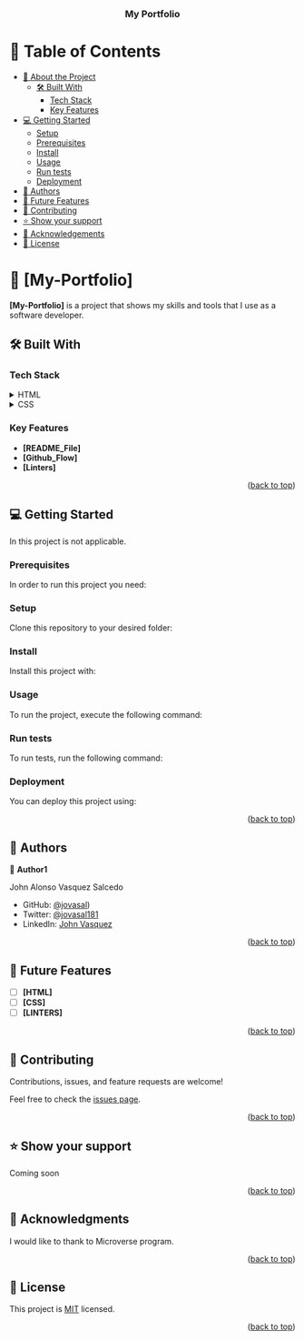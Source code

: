 <a name="readme-top"></a>

<div align="center">
  </br>
     <h3><b>My Portfolio</b></h3>
</div>



# 📗 Table of Contents

- [📖 About the Project](#about-project)
  - [🛠 Built With](#built-with)
    - [Tech Stack](#tech-stack)
    - [Key Features](#key-features)
- [💻 Getting Started](#getting-started)
  - [Setup](#setup)
  - [Prerequisites](#prerequisites)
  - [Install](#install)
  - [Usage](#usage)
  - [Run tests](#run-tests)
  - [Deployment](#deployment)
- [👥 Authors](#authors)
- [🔭 Future Features](#future-features)
- [🤝 Contributing](#contributing)
- [⭐️ Show your support](#support)
- [🙏 Acknowledgements](#acknowledgements)
- [📝 License](#license)


# 📖 [My-Portfolio] <a name="My-Portfolio"></a>


**[My-Portfolio]** is a project that shows my skills and tools that I use as a software developer.

## 🛠 Built With <a name="built-with"></a>

### Tech Stack <a name="tech-stack"></a>


<details>
  <summary>HTML</summary>
  <ul>
    <li><a href="https://developer.mozilla.org/es/docs/Web/HTML">HTML</a></li>
  </ul>
</details>

<details>
  <summary>CSS</summary>
  <ul>
    <li><a href="https://developer.mozilla.org/es/docs/Web/CSS">CSS</a></li>
  </ul>
</details>



### Key Features <a name="key-features"></a>



- **[README_File]**
- **[Github_Flow]**
- **[Linters]**

<p align="right">(<a href="#readme-top">back to top</a>)</p>


## 💻 Getting Started <a name="getting-started"></a>



In this project is not applicable.

### Prerequisites

In order to run this project you need:

### Setup

Clone this repository to your desired folder:

### Install

Install this project with:

### Usage

To run the project, execute the following command:

### Run tests

To run tests, run the following command:

### Deployment

You can deploy this project using:





<p align="right">(<a href="#readme-top">back to top</a>)</p>

## 👥 Authors <a name="authors"></a>


👤 **Author1**

John Alonso Vasquez Salcedo

- GitHub: [@jovasal](https://github.com/jovasal))
- Twitter: [@jovasal181](https://twitter.com/jovasal81)
- LinkedIn: [John Vasquez](https://www.linkedin.com/in/john-alonso-vasquez-salcedo-95749632/)


<p align="right">(<a href="#readme-top">back to top</a>)</p>


## 🔭 Future Features <a name="future-features"></a>

- [ ] **[HTML]**
- [ ] **[CSS]**
- [ ] **[LINTERS]**

<p align="right">(<a href="#readme-top">back to top</a>)</p>



## 🤝 Contributing <a name="contributing"></a>

Contributions, issues, and feature requests are welcome!

Feel free to check the [issues page](../../issues/).

<p align="right">(<a href="#readme-top">back to top</a>)</p>


## ⭐️ Show your support <a name="support"></a>

Coming soon

<p align="right">(<a href="#readme-top">back to top</a>)</p>


## 🙏 Acknowledgments <a name="acknowledgements"></a>


I would like to thank to Microverse program.

<p align="right">(<a href="#readme-top">back to top</a>)</p>


## 📝 License <a name="license"></a>

This project is [MIT](./MIT.md) licensed.

<p align="right">(<a href="#readme-top">back to top</a>)</p>
